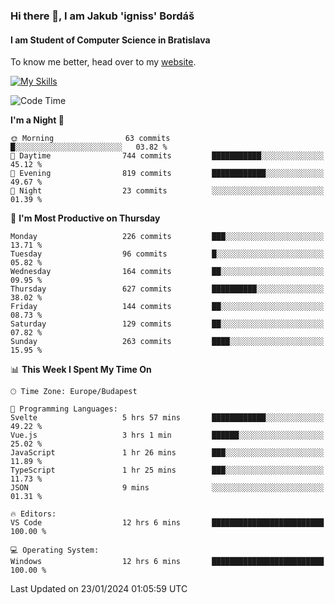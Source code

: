 ### Hi there 👋, I am Jakub 'igniss' Bordáš

#### I am Student of Computer Science in Bratislava
To know me better, head over to my [website](https://bordas.sk).

[![My Skills](https://skillicons.dev/icons?i=js,html,css,figma,svelte,java,kotlin,python,postgresql,typescript,nest,nodejs)](https://bordas.sk)


<!--START_SECTION:waka-->
![Code Time](http://img.shields.io/badge/Code%20Time-1%2C369%20hrs%209%20mins-blue)

**I'm a Night 🦉** 

```text
🌞 Morning                63 commits          █░░░░░░░░░░░░░░░░░░░░░░░░   03.82 % 
🌆 Daytime                744 commits         ███████████░░░░░░░░░░░░░░   45.12 % 
🌃 Evening                819 commits         ████████████░░░░░░░░░░░░░   49.67 % 
🌙 Night                  23 commits          ░░░░░░░░░░░░░░░░░░░░░░░░░   01.39 % 
```
📅 **I'm Most Productive on Thursday** 

```text
Monday                   226 commits         ███░░░░░░░░░░░░░░░░░░░░░░   13.71 % 
Tuesday                  96 commits          █░░░░░░░░░░░░░░░░░░░░░░░░   05.82 % 
Wednesday                164 commits         ██░░░░░░░░░░░░░░░░░░░░░░░   09.95 % 
Thursday                 627 commits         ██████████░░░░░░░░░░░░░░░   38.02 % 
Friday                   144 commits         ██░░░░░░░░░░░░░░░░░░░░░░░   08.73 % 
Saturday                 129 commits         ██░░░░░░░░░░░░░░░░░░░░░░░   07.82 % 
Sunday                   263 commits         ████░░░░░░░░░░░░░░░░░░░░░   15.95 % 
```


📊 **This Week I Spent My Time On** 

```text
🕑︎ Time Zone: Europe/Budapest

💬 Programming Languages: 
Svelte                   5 hrs 57 mins       ████████████░░░░░░░░░░░░░   49.22 % 
Vue.js                   3 hrs 1 min         ██████░░░░░░░░░░░░░░░░░░░   25.02 % 
JavaScript               1 hr 26 mins        ███░░░░░░░░░░░░░░░░░░░░░░   11.89 % 
TypeScript               1 hr 25 mins        ███░░░░░░░░░░░░░░░░░░░░░░   11.73 % 
JSON                     9 mins              ░░░░░░░░░░░░░░░░░░░░░░░░░   01.31 % 

🔥 Editors: 
VS Code                  12 hrs 6 mins       █████████████████████████   100.00 % 

💻 Operating System: 
Windows                  12 hrs 6 mins       █████████████████████████   100.00 % 
```


 Last Updated on 23/01/2024 01:05:59 UTC
<!--END_SECTION:waka-->
